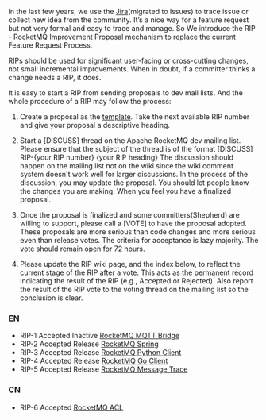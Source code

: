 In the last few years, we use the [Jira](https://issues.apache.org/jira/projects/ROCKETMQ)(migrated to Issues) to trace issue or collect new idea from the community. It’s a nice way for a feature request but not very formal and easy to trace and manage. So We introduce the RIP - RocketMQ Improvement Proposal mechanism to replace the current Feature Request Process. 

RIPs should be used for significant user-facing or cross-cutting changes, not small incremental improvements. When in doubt, if a committer thinks a change needs a RIP, it does. 

It is easy to start a RIP from sending proposals to dev mail lists. And the whole procedure of a RIP may follow the process:

1. Create a proposal as the [template](https://docs.google.com/document/d/19JssoEGnNp1x9MoXVMoeGCWSBnBdyv97FuGcIH1fV1g/edit). Take the next available RIP number and give your proposal a descriptive heading. 

2. Start a [DISCUSS] thread on the Apache RocketMQ dev mailing list. Please ensure that the subject of the thread is of the format [DISCUSS] RIP-{your RIP number} {your RIP heading} The discussion should happen on the mailing list not on the wiki since the wiki comment system doesn't work well for larger discussions. In the process of the discussion, you may update the proposal. You should let people know the changes you are making. When you feel you have a finalized proposal.

3. Once the proposal is finalized and some committers(Shepherd) are willing to support, please call a [VOTE] to have the proposal adopted. These proposals are more serious than code changes and more serious even than release votes. The criteria for acceptance is lazy majority. The vote should remain open for 72 hours.

4. Please update the RIP wiki page, and the index below, to reflect the current stage of the RIP after a vote. This acts as the permanent record indicating the result of the RIP (e.g., Accepted or Rejected). Also report the result of the RIP vote to the voting thread on the mailing list so the conclusion is clear.

### EN
* RIP-1 Accepted Inactive [RocketMQ MQTT Bridge](https://github.com/apache/rocketmq/wiki/RIP-1-MQTT-Bridge)
* RIP-2 Accepted Release [RocketMQ Spring](https://github.com/apache/rocketmq/wiki/RIP-2-RocketMQ-Spring)
* RIP-3 Accepted Release [RocketMQ Python Client](https://github.com/apache/rocketmq/wiki/RIP-3-RocketMQ-Python-Client)
* RIP-4 Accepted Release [RocketMQ Go Client](https://github.com/apache/rocketmq/wiki/RIP-4-RocketMQ-Go-Client)
* RIP-5 Accepted Release [RocketMQ Message Trace](https://github.com/apache/rocketmq/wiki/RIP-6-Message-Track-Trace)

### CN
* RIP-6 Accepted [RocketMQ ACL](https://github.com/apache/rocketmq/wiki/RIP-5-RocketMQ-ACL)
